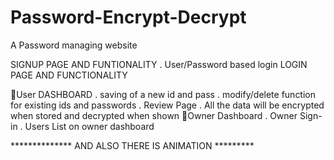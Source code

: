 # Password-Encrypt-Decrypt
A Password managing website 

SIGNUP PAGE AND FUNTIONALITY
. User/Password based login
LOGIN PAGE AND FUNCTIONALITY


User DASHBOARD
. saving of a new id and pass 
. modify/delete function for existing ids and passwords
. Review Page
. All the data will be encrypted when stored and decrypted when shown
Owner Dashboard
. Owner Sign-in
. Users List on owner dashboard


************** AND ALSO THERE IS ANIMATION *********
